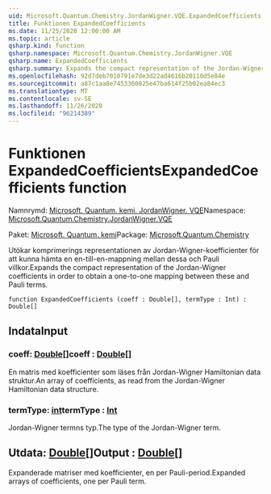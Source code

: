 ```yaml
---
uid: Microsoft.Quantum.Chemistry.JordanWigner.VQE.ExpandedCoefficients
title: Funktionen ExpandedCoefficients
ms.date: 11/25/2020 12:00:00 AM
ms.topic: article
qsharp.kind: function
qsharp.namespace: Microsoft.Quantum.Chemistry.JordanWigner.VQE
qsharp.name: ExpandedCoefficients
qsharp.summary: Expands the compact representation of the Jordan-Wigner coefficients in order to obtain a one-to-one mapping between these and Pauli terms.
ms.openlocfilehash: 92d7deb7010791e7de3d22ad4616b20110d5e84e
ms.sourcegitcommit: a87c1aa8e7453360025e47ba614f25b02ea84ec3
ms.translationtype: MT
ms.contentlocale: sv-SE
ms.lasthandoff: 11/26/2020
ms.locfileid: "96214389"
---
```

# <a name="expandedcoefficients-function"></a><span data-ttu-id="76038-102">Funktionen ExpandedCoefficients</span><span class="sxs-lookup"><span data-stu-id="76038-102">ExpandedCoefficients function</span></span>

<span data-ttu-id="76038-103">Namnrymd: [Microsoft. Quantum. kemi. JordanWigner. VQE](xref:Microsoft.Quantum.Chemistry.JordanWigner.VQE)</span><span class="sxs-lookup"><span data-stu-id="76038-103">Namespace: [Microsoft.Quantum.Chemistry.JordanWigner.VQE](xref:Microsoft.Quantum.Chemistry.JordanWigner.VQE)</span></span>

<span data-ttu-id="76038-104">Paket: [Microsoft. Quantum. kemi](https://nuget.org/packages/Microsoft.Quantum.Chemistry)</span><span class="sxs-lookup"><span data-stu-id="76038-104">Package: [Microsoft.Quantum.Chemistry](https://nuget.org/packages/Microsoft.Quantum.Chemistry)</span></span>


<span data-ttu-id="76038-105">Utökar komprimerings representationen av Jordan-Wigner-koefficienter för att kunna hämta en en-till-en-mappning mellan dessa och Pauli villkor.</span><span class="sxs-lookup"><span data-stu-id="76038-105">Expands the compact representation of the Jordan-Wigner coefficients in order to obtain a one-to-one mapping between these and Pauli terms.</span></span>

```qsharp
function ExpandedCoefficients (coeff : Double[], termType : Int) : Double[]
```


## <a name="input"></a><span data-ttu-id="76038-106">Indata</span><span class="sxs-lookup"><span data-stu-id="76038-106">Input</span></span>

### <a name="coeff--double"></a><span data-ttu-id="76038-107">coeff: [Double](xref:microsoft.quantum.lang-ref.double)[]</span><span class="sxs-lookup"><span data-stu-id="76038-107">coeff : [Double](xref:microsoft.quantum.lang-ref.double)[]</span></span>

<span data-ttu-id="76038-108">En matris med koefficienter som läses från Jordan-Wigner Hamiltonian data struktur.</span><span class="sxs-lookup"><span data-stu-id="76038-108">An array of coefficients, as read from the Jordan-Wigner Hamiltonian data structure.</span></span>


### <a name="termtype--int"></a><span data-ttu-id="76038-109">termType: [int](xref:microsoft.quantum.lang-ref.int)</span><span class="sxs-lookup"><span data-stu-id="76038-109">termType : [Int](xref:microsoft.quantum.lang-ref.int)</span></span>

<span data-ttu-id="76038-110">Jordan-Wigner termns typ.</span><span class="sxs-lookup"><span data-stu-id="76038-110">The type of the Jordan-Wigner term.</span></span>



## <a name="output--double"></a><span data-ttu-id="76038-111">Utdata: [Double](xref:microsoft.quantum.lang-ref.double)[]</span><span class="sxs-lookup"><span data-stu-id="76038-111">Output : [Double](xref:microsoft.quantum.lang-ref.double)[]</span></span>

<span data-ttu-id="76038-112">Expanderade matriser med koefficienter, en per Pauli-period.</span><span class="sxs-lookup"><span data-stu-id="76038-112">Expanded arrays of coefficients, one per Pauli term.</span></span>